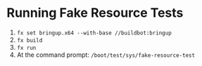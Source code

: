# Running Fake Resource Tests

1. `fx set bringup.x64 --with-base //buildbot:bringup`
2. `fx build`
3. `fx run`
5. At the command prompt: `/boot/test/sys/fake-resource-test`
